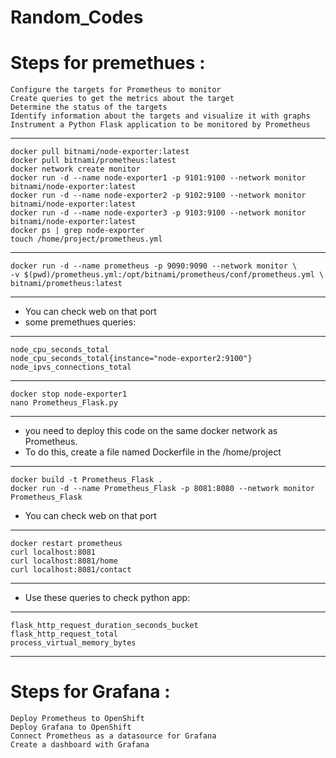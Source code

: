 # Random_Codes

# Steps for premethues :
    Configure the targets for Prometheus to monitor
    Create queries to get the metrics about the target
    Determine the status of the targets
    Identify information about the targets and visualize it with graphs
    Instrument a Python Flask application to be monitored by Prometheus
---
    docker pull bitnami/node-exporter:latest
    docker pull bitnami/prometheus:latest
    docker network create monitor
    docker run -d --name node-exporter1 -p 9101:9100 --network monitor bitnami/node-exporter:latest
    docker run -d --name node-exporter2 -p 9102:9100 --network monitor bitnami/node-exporter:latest
    docker run -d --name node-exporter3 -p 9103:9100 --network monitor bitnami/node-exporter:latest
    docker ps | grep node-exporter
    touch /home/project/prometheus.yml
---
    docker run -d --name prometheus -p 9090:9090 --network monitor \
    -v $(pwd)/prometheus.yml:/opt/bitnami/prometheus/conf/prometheus.yml \
    bitnami/prometheus:latest
---
* You can check web on that port
* some premethues queries:
---
    node_cpu_seconds_total
    node_cpu_seconds_total{instance="node-exporter2:9100"}
    node_ipvs_connections_total
---
    docker stop node-exporter1
    nano Prometheus_Flask.py
---
* you need to deploy this code on the same docker network as Prometheus. 
* To do this, create a file named Dockerfile in the /home/project
---
    docker build -t Prometheus_Flask .
    docker run -d --name Prometheus_Flask -p 8081:8080 --network monitor Prometheus_Flask
* You can check web on that port
---
    docker restart prometheus
    curl localhost:8081
    curl localhost:8081/home
    curl localhost:8081/contact
---
* Use these queries to check python app:
---
    flask_http_request_duration_seconds_bucket
    flask_http_request_total
    process_virtual_memory_bytes
---
# Steps for Grafana :

    Deploy Prometheus to OpenShift
    Deploy Grafana to OpenShift
    Connect Prometheus as a datasource for Grafana
    Create a dashboard with Grafana
